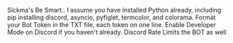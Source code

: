 Sickma's Be Smart.. I assume you have installed Python already, including pip installing discord, asyncio, pyfiglet, termcolor, and colorama. Format your Bot Token in the TXT file, each token on one line. Enable Developer Mode on Discord if you haven't already. Discord Rate Limits the BOT as well
